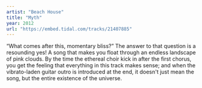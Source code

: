 ```yaml
---
artist: "Beach House" 
title: "Myth"
year: 2012
url: "https://embed.tidal.com/tracks/21407885"
---
```


“What comes after this, momentary bliss?” The answer to that question is a
resounding yes! A song that makes you float through an endless landscape of
pink clouds. By the time the ethereal choir kick in after the first chorus,
you get the feeling that everything in this track makes sense; and when the
vibrato-laden guitar outro is introduced at the end, it doesn't just mean the
song, but the entire existence of the universe.
